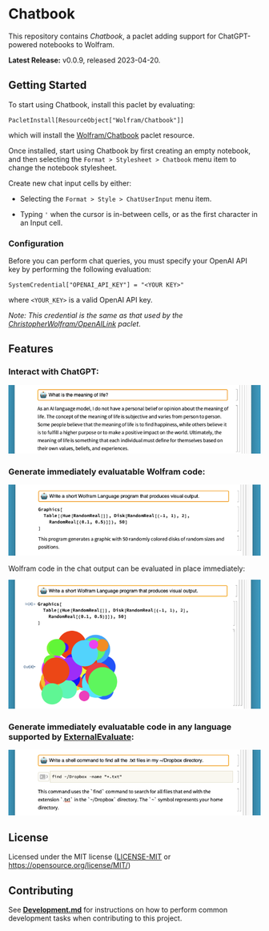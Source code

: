 # Chatbook

This repository contains *Chatbook*, a paclet adding support for ChatGPT-powered
notebooks to Wolfram.

**Latest Release:** v0.0.9, released 2023-04-20.

## Getting Started

To start using Chatbook, install this paclet by evaluating:

```
PacletInstall[ResourceObject["Wolfram/Chatbook"]]
```

which will install the
[Wolfram/Chatbook](https://paclets.com/Wolfram/Chatbook/)
paclet resource.

Once installed, start using Chatbook by first creating an empty notebook,
and then selecting the `Format > Stylesheet > Chatbook` menu item to change
the notebook stylesheet.

Create new chat input cells by either:

* Selecting the `Format > Style > ChatUserInput` menu item.

* Typing `'` when the cursor is in-between cells, or as the first character in
  an Input cell.

### Configuration

Before you can perform chat queries, you must specify your OpenAI API key by
performing the following evaluation:

```wolfram
SystemCredential["OPENAI_API_KEY"] = "<YOUR KEY>"
```

where `<YOUR_KEY>` is a valid OpenAI API key.

*Note: This credential is the same as that used by the
[ChristopherWolfram/OpenAILink](https://paclets.com/ChristopherWolfram/OpenAILink) paclet*.

## Features

### Interact with ChatGPT:

![Example of text cell in chat output](./docs/images/example-of-text-output-2.png)

### Generate immediately evaluatable Wolfram code:

![Example of Input cell in chat output](./docs/images/example-of-wolfram-output-2.png)

Wolfram code in the chat output can be evaluated in place immediately:

![Example of evaluation of Input cell from chat output](./docs/images/example-of-wolfram-output-evaluated-2.png)

### Generate immediately evaluatable code in any language supported by [ExternalEvaluate]:

![Example of ExternalEvaluate cell in chat output](./docs/images/example-of-external-evaluate-output-2.png)

[ExternalEvaluate]: https://reference.wolfram.com/language/ref/ExternalEvaluate

## License

Licensed under the MIT license ([LICENSE-MIT](./LICENSE-MIT) or <https://opensource.org/license/MIT/>)

## Contributing

See [**Development.md**](./docs/Development.md) for instructions on how to
perform common development tasks when contributing to this project.
